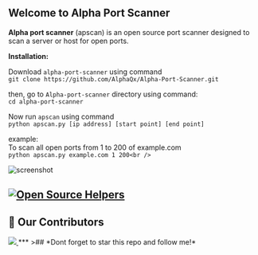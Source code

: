 ## Welcome to Alpha Port Scanner
**Alpha port scanner** (apscan) is an open source port scanner designed to scan a server or host for open ports. 

**Installation:**<br/>

Download `alpha-port-scanner` using command<br />
``` git clone https://github.com/AlphaQx/Alpha-Port-Scanner.git ``` <br />

then, go to `Alpha-port-scanner` directory using command: <br />
``` cd alpha-port-scanner ``` 

Now run `apscan` using command <br />
``` python apscan.py [ip address] [start point] [end point] ```
 
example:<br />
To scan all open ports from 1 to 200 of example.com<br />
``` python apscan.py example.com 1 200<br /> ```

![screenshot](https://user-images.githubusercontent.com/71433469/94832827-07bf9400-042c-11eb-8e06-73b5ae532ced.png)<br />

[![Open Source Helpers](https://www.codetriage.com/alphaqx/alpha-port-scanner/badges/users.svg)](https://www.codetriage.com/alphaqx/alpha-port-scanner)
---
## :handshake: Our Contributors
<a href="https://github.com/AlphaQx/Alpha-Port-Scanner/graphs/contributors">
  <img src="https://contrib.rocks/image?repo=AlphaQx/Alpha-Port-Scanner" />
</a>
***
 >## *Dont forget to star this repo and follow me!*
